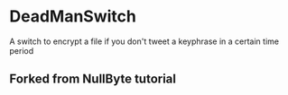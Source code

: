 # DeadManSwitch
A switch to encrypt a file if you don't tweet a keyphrase in a certain time period

## Forked from NullByte tutorial
